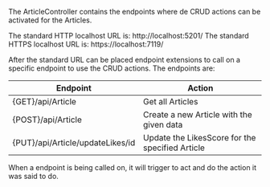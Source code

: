 The ArticleController contains the endpoints where de CRUD actions can be activated for the Articles.

The standard HTTP localhost URL is: http://localhost:5201/
The standard HTTPS localhost URL is: https://localhost:7119/

After the standard URL can be placed endpoint extensions to call on a specific endpoint to use the CRUD actions.
The endpoints are:

| Endpoint | Action |
| ---------------- | --------------- |
| {GET}/api/Article | Get all Articles |
| {POST}/api/Article | Create a new Article with the given data |
| {PUT}/api/Article/updateLikes/id | Update the LikesScore for the specified Article |

When a endpoint is being called on, it will trigger to act and do the action it was said to do.